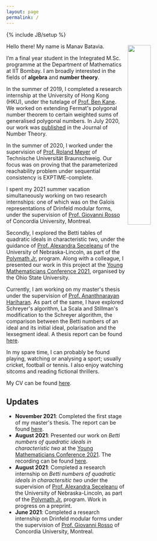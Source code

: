```yaml
---
layout: page
permalink: /
---
```

{% include JB/setup %}

<img style="float: right; width: 35%; padding: 5px;" src=" {{site.url}}/assets/img/profile.jpg ">

Hello there! My name is Manav Batavia. 

I’m a final year student in the Integrated M.Sc. programme at the Department of Mathematics at IIT Bombay. I am broadly interested in the fields of **algebra** and **number theory**.

In the summer of 2019, I completed a research internship at the University of Hong Kong (HKU), under the tutelage of [Prof. Ben Kane](https://hkumath.hku.hk/~bkane/). We worked on extending Fermat's polygonal number theorem to certain weighted sums of generalised polygonal numbers. In July 2020, our work was [published](https://doi.org/10.1016/j.jnt.2020.05.024) in the Journal of Number Theory.  

In the summer of 2020, I worked under the supervision of [Prof. Roland Meyer](https://www.tcs.cs.tu-bs.de/group/meyer/home.html) of Technische Universität Braunschweig. Our focus was on proving that the parameterized reachability problem under sequential consistency is EXPTIME-complete.

I spent my 2021 summer vacation simultaneously working on two research internships: one of which was on the Galois representations of Drinfeld modular forms, under the supervision of [Prof. Giovanni Rosso](https://sites.google.com/site/gvnros/) of Concordia University, Montreal. 

Secondly, I explored the Betti tables of quadratic ideals in characteristic two, under the guidance of [Prof. Alexandra Seceleanu](https://www.math.unl.edu/~aseceleanu2/) of the University of Nebraska-Lincoln, as part of the [Polymath Jr.](https://geometrynyc.wixsite.com/polymathreu) program. Along with a colleague, I presented our work in this project at the [Young Mathematicians Conference 2021](https://ymc.osu.edu/), organised by the Ohio State University. 

Currently, I am working on my master's thesis under the supervision of [Prof. Ananthnarayan Hariharan](http://www.math.iitb.ac.in/~ananth/). As part of the same, I have explored Schreyer's algorithm, La Scala and Stillman's modification to the Schreyer algorithm, the comparison between the Betti numbers of an ideal and its initial ideal, polarisation and the lexsegment ideal. A thesis report can be found [here]({{site.url}}/assets/pdf/thesis.pdf).  

In my spare time, I can probably be found playing, watching or analysing a sport; usually cricket, football or tennis. I also enjoy watching sitcoms and reading fictional thrillers. 

My CV can be found [here]({{site.url}}/cv).

## Updates

<!-- <div style="height:250px;overflow:auto;"> -->
* **November 2021**: Completed the first stage of my master's thesis. The report can be found [here]({{site.url}}/assets/pdf/thesis.pdf).
* **August 2021**: Presented our work on *Betti numbers of quadratic ideals in characteristic two* at the [Young Mathematicians Conference 2021](https://ymc.osu.edu/). The recording can be found [here](https://www.youtube.com/watch?v=ax-zScZtL7Q).
* **August 2021**: Completed a research internship on *Betti numbers of quadratic ideals in charactersitic two* under the supervision of [Prof. Alexandra Seceleanu](https://www.math.unl.edu/~aseceleanu2/) of the University of Nebraska-Lincoln, as part of the [Polymath Jr.](https://geometrynyc.wixsite.com/polymathreu) program. Work in progress on a preprint. 
* **June 2021**: Completed a research internship on Drinfeld modular forms under the supervision of [Prof. Giovanni Rosso](https://sites.google.com/site/gvnros/) of Concordia University, Montreal. 
<!-- </div> -->



